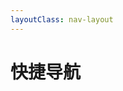```yaml
---
layoutClass: nav-layout
---
```



<script setup>
import { NAV_DATA } from './data'
</script>
<style src="./index.scss"></style>
# 快捷导航

<NavBox v-for="(data, index) in NAV_DATA" :items="data.items" :title="data.title"/>
